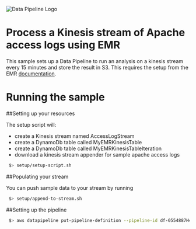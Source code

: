 ![Data Pipeline Logo](https://raw.githubusercontent.com/awslabs/data-pipeline-samples/master/setup/logo/datapipelinelogo.jpeg)

Process a Kinesis stream of Apache access logs using EMR
=====================
This sample sets up a Data Pipeline to run an analysis on a kinesis stream every 15 minutes and store the result in S3. This requires the setup from the EMR [documentation](http://docs.aws.amazon.com/ElasticMapReduce/latest/DeveloperGuide/emr-kinesis.html).

# Running the sample

##Setting up your resources

The setup script will:
- create a Kinesis stream named AccessLogStream
- create a DynamoDb table called MyEMRKinesisTable 
- create a DynamoDb table called MyEMRKinesisTableIteration
- download a kinesis stream appender for sample apache access logs
 
```sh
 $> setup/setup-script.sh
```
##Populating your stream

You can push sample data to your stream by running

```sh
 $> setup/append-to-stream.sh
```

##Setting up the pipeline

```sh
 $> aws datapipeline put-pipeline-definition --pipeline-id df-0554887H4KXKTY59MRJ --pipeline-definition file://samples/helloworld/helloworld.json --parameter-values myS3LogsPath="<your s3 logging path>" myS3Output="<your s3 output path>"
```
